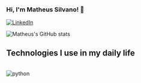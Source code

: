 
### Hi, I'm Matheus Silvano! 👋

[![LinkedIn](https://img.shields.io/badge/LinkedIn-0077B5?style=for-the-badge&logo=linkedin&logoColor=white)](https://www.linkedin.com/in/matheussilvano/)

![Matheus's GitHub stats](https://github-readme-stats.vercel.app/api?username=matheussilvano&show_icons=true&theme=transparent)

## Technologies I use in my daily life

<div style="display: inline_block"><br>
  <img align ="center" alt="python" sccr="https://img.shields.io/badge/Python-3776AB?style=for-the-badge&logo=python&logoColor=white" />
</div>
